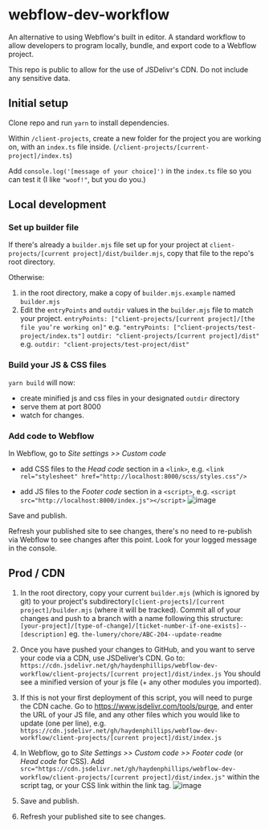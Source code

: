 # webflow-dev-workflow

An alternative to using Webflow's built in editor. A standard workflow to allow developers to program locally, bundle, and export code to a Webflow project.

This repo is public to allow for the use of JSDelivr's CDN. Do not include any sensitive data.

## Initial setup

Clone repo and run
`yarn`
to install dependencies.

Within `/client-projects`, create a new folder for the project you are working on, with an `index.ts` file inside. (`/client-projects/[current-project]/index.ts`)

Add `console.log('[message of your choice]')` in the `index.ts` file so you can test it (I like `"woof!"`, but you do you.)

## Local development

### Set up builder file

If there's already a `builder.mjs` file set up for your project at `client-projects/[current project]/dist/builder.mjs`, copy that file to the repo's root directory.

Otherwise:

1. in the root directory, make a copy of `builder.mjs.example` named `builder.mjs`
1. Edit the `entryPoints` and `outdir` values in the `builder.mjs` file to match your project.
   `entryPoints: ["client-projects/[current project]/[the file you’re working on]"`
   e.g. `"entryPoints: ["client-projects/test-project/index.ts"]`
   `outdir: "client-projects/[current project]/dist"`
   e.g. `outdir: "client-projects/test-project/dist"`

### Build your JS & CSS files

`yarn build` will now:

- create minified js and css files in your designated `outdir` directory
- serve them at port 8000
- watch for changes.

### Add code to Webflow

In Webflow, go to _Site settings >> Custom code_

- add CSS files to the _Head code_ section in a `<link>`, e.g.
  `<link rel="stylesheet" href="http://localhost:8000/scss/styles.css"/>`

- add JS files to the _Footer code_ section in a `<script>`, e.g.
  `<script src="http://localhost:8000/index.js"></script>`
  ![image](https://github.com/haydenphillips/webflow-dev-workflow/assets/27249781/5b2573e6-21fd-4652-b0e5-cbe084149da4)

Save and publish.

Refresh your published site to see changes, there's no need to re-publish via Webflow to see changes after this point.
Look for your logged message in the console.

## Prod / CDN

1. In the root directory, copy your current `builder.mjs` (which is ignored by git) to your project's subdirectory`[client-projects]/[current project]/builder.mjs` (where it will be tracked).
   Commit all of your changes and push to a branch with a name following this structure:
   `[your-project]/[type-of-change]/[ticket-number-if-one-exists]--[description]`
   eg.
   `the-lumery/chore/ABC-204--update-readme`

1. Once you have pushed your changes to GitHub, and you want to serve your code via a CDN, use JSDeliver’s CDN.
   Go to: `https://cdn.jsdelivr.net/gh/haydenphillips/webflow-dev-workflow/client-projects/[current project]/dist/index.js`
   You should see a minified version of your js file (+ any other modules you imported).

1. If this is not your first deployment of this script, you will need to purge the CDN cache. Go to https://www.jsdelivr.com/tools/purge, and enter the URL of your JS file, and any other files which you would like to update (one per line), e.g. `https://cdn.jsdelivr.net/gh/haydenphillips/webflow-dev-workflow/client-projects/[current project]/dist/index.js`

1. In Webflow, go to _Site Settings >> Custom code >> Footer code_ (or _Head code_ for CSS).
   Add `src="https://cdn.jsdelivr.net/gh/haydenphillips/webflow-dev-workflow/client-projects/[current project]/dist/index.js"` within the script tag, or your CSS link within the link tag.
   ![image](https://github.com/haydenphillips/webflow-dev-workflow/assets/27249781/3fce42cc-4e66-443a-8aa1-69c9f817d546)

1. Save and publish.

1. Refresh your published site to see changes.
